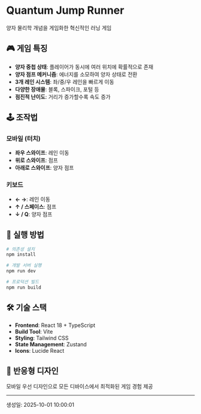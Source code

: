 # Quantum Jump Runner

양자 물리학 개념을 게임화한 혁신적인 러닝 게임

## 🎮 게임 특징

- **양자 중첩 상태**: 플레이어가 동시에 여러 위치에 확률적으로 존재
- **양자 점프 메커니즘**: 에너지를 소모하여 양자 상태로 전환
- **3개 레인 시스템**: 좌/중/우 레인을 빠르게 이동
- **다양한 장애물**: 블록, 스파이크, 포털 등
- **점진적 난이도**: 거리가 증가할수록 속도 증가

## 🕹️ 조작법

### 모바일 (터치)
- **좌우 스와이프**: 레인 이동
- **위로 스와이프**: 점프
- **아래로 스와이프**: 양자 점프

### 키보드
- **← →**: 레인 이동
- **↑ / 스페이스**: 점프
- **↓ / Q**: 양자 점프

## 🚀 실행 방법

```bash
# 의존성 설치
npm install

# 개발 서버 실행
npm run dev

# 프로덕션 빌드
npm run build
```

## 🛠️ 기술 스택

- **Frontend**: React 18 + TypeScript
- **Build Tool**: Vite
- **Styling**: Tailwind CSS
- **State Management**: Zustand
- **Icons**: Lucide React

## 📱 반응형 디자인

모바일 우선 디자인으로 모든 디바이스에서 최적화된 게임 경험 제공

---

생성일: 2025-10-01 10:00:01